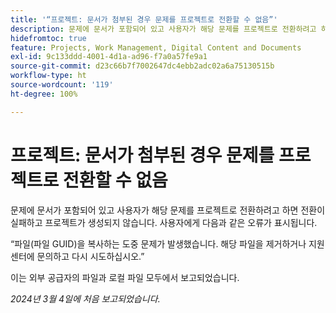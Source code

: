 ```yaml
---
title: '“프로젝트: 문서가 첨부된 경우 문제를 프로젝트로 전환할 수 없음”'
description: 문제에 문서가 포함되어 있고 사용자가 해당 문제를 프로젝트로 전환하려고 하면 전환이 실패하고 프로젝트가 생성되지 않습니다. 사용자에게 오류 메시지가 표시됩니다.
hidefromtoc: true
feature: Projects, Work Management, Digital Content and Documents
exl-id: 9c133ddd-4001-4d1a-ad96-f7a0a57fe9a1
source-git-commit: d23c66b7f7002647dc4ebb2adc02a6a75130515b
workflow-type: ht
source-wordcount: '119'
ht-degree: 100%

---
```


# 프로젝트: 문서가 첨부된 경우 문제를 프로젝트로 전환할 수 없음

<!--

>[!NOTE]
>
>This issue was fixed on May 23, 2024.

-->

문제에 문서가 포함되어 있고 사용자가 해당 문제를 프로젝트로 전환하려고 하면 전환이 실패하고 프로젝트가 생성되지 않습니다. 사용자에게 다음과 같은 오류가 표시됩니다.

“파일(파일 GUID)을 복사하는 도중 문제가 발생했습니다. 해당 파일을 제거하거나 지원 센터에 문의하고 다시 시도하십시오.”

이는 외부 공급자의 파일과 로컬 파일 모두에서 보고되었습니다.

_2024년 3월 4일에 처음 보고되었습니다._
